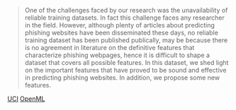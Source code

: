 ---
---

> One of the challenges faced by our research was the unavailability of reliable training datasets. In fact this challenge faces any researcher in the field. However, although plenty of articles about predicting phishing websites have been disseminated these days, no reliable training dataset has been published publically, may be because there is no agreement in literature on the definitive features that characterize phishing webpages, hence it is difficult to shape a dataset that covers all possible features.
> In this dataset, we shed light on the important features that have proved to be sound and effective in predicting phishing websites. In addition, we propose some new features.

[UCI](https://archive.ics.uci.edu/ml/datasets/phishing+websites)
[OpenML](https://www.openml.org/d/4534)
